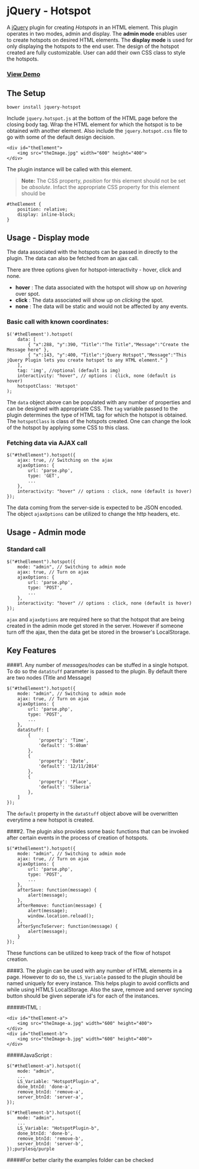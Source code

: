 jQuery - Hotspot
====

A [jQuery](http://www.jquery.com) plugin for creating *Hotspots* in an HTML element. This plugin operates in two modes, admin and display. The **admin mode** enables user to create hotspots on desired HTML elements. The **display mode** is used for only displaying the hotspots to the end user. The design of the hotspot created are fully customizable. User can add their own CSS class to style the hotspots.

### [View Demo](http://anhee.github.io/jquery-hotspot/)

The Setup
---------

```
bower install jquery-hotspot
```

Include `jquery.hotspot.js` at the bottom of the HTML page before the closing body tag. Wrap the HTML element for which the hotspot is to be obtained with another element. Also include the `jquery.hotspot.css` file to go with some of the default design decision.
```
<div id="theElement">
	<img src="theImage.jpg" width="600" height="400">
</div>
```
The plugin instance will be called with this element.
> **Note:** The CSS property, *position* for this element should not be set be *absolute*. Infact the appropriate CSS property for this element should be 
```
#theElement {
	position: relative;
	display: inline-block;
}
```


Usage - Display mode
--------------------

The data associated with the hotspots can be passed in directly to the plugin.
The data can also be fetched from an ajax call.

There are three options given for hotspot-interactivity - hover, click and none.
- **hover** : The data associated with the hotspot will show up on *hovering* over spot.
- **click** : The data associated will show up on *clicking* the spot.
- **none** : The data will be static and would not be affected by any events.

### Basic call with known coordinates:
```
$('#theElement').hotspot(
	data: [
		{ "x":288, "y":390, "Title":"The Title","Message":"Create the Message here" },
		{ "x":143, "y":400, "Title":"jQuery Hotspot","Message":"This jQuery Plugin lets you create hotspot to any HTML element." }
	],
	tag: 'img', //optional (default is img)
	interactivity: "hover", // options : click, none (default is hover)
	hotspotClass: 'Hotspot'
);
```
The `data` object above can be populated with any number of properties and can be designed with appropriate CSS. The `tag` variable passed to the plugin determines the type of HTML tag for which the hotspot is obtained. The ``hotspotClass`` is class of the hotspots created. One can change the look of the  hotspot by applying some CSS to this class.

### Fetching data via AJAX call
```
$("#theElement").hotspot({
	ajax: true, // Switching on the ajax
	ajaxOptions: {
		url: 'parse.php',
		type: 'GET',
		...
	},
	interactivity: "hover" // options : click, none (default is hover)
});
```
The data coming from the server-side is expected to be JSON encoded. The object `ajaxOptions` can be utilized to change the http headers, etc.


Usage - Admin mode
--------------------
### Standard call
```
$("#theElement").hotspot({
    mode: "admin", // Switching to admin mode
	ajax: true, // Turn on ajax
	ajaxOptions: {
		url: 'parse.php',
		type: 'POST',
		...
	},
	interactivity: "hover" // options : click, none (default is hover)
});
```
``ajax`` and ``ajaxOptions`` are required here so that the hotspot that are being created in the admin mode get stored in the server. However if someone turn off the ajax, then the data get be stored in the browser's LocalStorage.

Key Features 
------------

####1. Any number of *messages/nodes* can be stuffed in a single hotspot. To do so the `dataStuff` parameter is passed to the plugin. By default there are two nodes (Title and Message)

```
$("#theElement").hotspot({
    mode: "admin", // Switching to admin mode
	ajax: true, // Turn on ajax
	ajaxOptions: {
		url: 'parse.php',
		type: 'POST',
		...
	},
	dataStuff: [
		{
			'property': 'Time',
			'default': '5:40am'
		},
		{
			'property': 'Date',
			'default': '12/11/2014'
		},
		{
			'property': 'Place',
			'default': 'Siberia'
		},
	]
});
```
The ``default`` property in the ``dataStuff`` object above will be overwritten everytime a new hotspot is created.

####2. The plugin also provides some basic functions that can be invoked after certain events in the process of creation of hotspots.

```
$("#theElement").hotspot({
    mode: "admin", // Switching to admin mode
	ajax: true, // Turn on ajax
	ajaxOptions: {
		url: 'parse.php',
		type: 'POST',
		...
	},
	afterSave: function(message) {
		alert(message);
	},
	afterRemove: function(message) {
		alert(message);
		window.location.reload();
	},
	afterSyncToServer: function(message) {
		alert(message);
	}
});
```
These functions can be utilized to keep track of the flow of hotspot creation.

####3. The plugin can be used with any number of HTML elements in a page. However to do so, the `LS_Variable` passed to the plugin should be named uniquely for every instance. This helps plugin to avoid conflicts and while using HTML5 LocalStorage. Also the save, remove and server syncing button should be given seperate id's for each of the instances.

#####HTML : 
```
<div id="theElement-a">
	<img src="theImage-a.jpg" width="600" height="400">
</div>
<div id="theElement-b">
	<img src="theImage-b.jpg" width="600" height="400">
</div>
```

#####JavaScript :

```
$("#theElement-a").hotspot({
	mode: "admin",
	...
	LS_Variable: "HotspotPlugin-a",
	done_btnId: 'done-a',
	remove_btnId: 'remove-a',
	server_btnId: 'server-a',
});

$("#theElement-b").hotspot({
    mode: "admin",
    ...
	LS_Variable: "HotspotPlugin-b",
	done_btnId: 'done-b',
	remove_btnId: 'remove-b',
	server_btnId: 'server-b',
});purplesq/purple
```

#####For better clarity the examples folder can be checked
